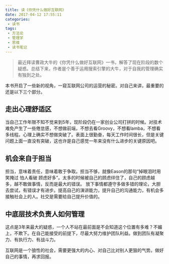 ```yaml
---
title: 读《你凭什么做好互联网》
date: 2017-04-12 17:55:11
categories:
 - 读书
tags:
 - 方法论
 - 管理学
 - 思维
 - 读书笔记
---
```

> 最近拜读曹政大牛的《你凭什么做好互联网》一书，解答了现在阶段的数个疑惑。总结下来，作者是个善于运用搜索引擎的大牛，对于自我的管理确实有独到之处。

本书开启了一些新的视角，一窥互联网公司的运营的秘密。对自己来讲，最重要的还是以下三个部分。
<!-- more -->
## 走出心理舒适区

当自己工作年限不知不觉来到5年，现阶段仍在一家创业公司打拼的时候。对技术难免产生了一些倦怠感，不想做前端，不想去看Groovy，不想看lamba，不想看多线程。心理上确实不想做突破了。表面上很勤奋，每天工作时间很长，但是关键问题上面一直没有突破，这也许是自己感觉一年来没有什么进步的关键原因吧。

## 机会来自于担当

担当，意味着责任，意味着敢于争取。担当不够，就像Eason的那句“掉眼泪时用笑掩过 怕人看破 顾虑好多”。太多的时候被自己的顾虑绊住了，自己的顾虑越多，越不敢做事情，反而是最大的错误。
放下事情都遵守多做多错的理论，大胆去尝试，有错误才有进步。提高自己的演讲能力，提升自己的沟通能力，有机会多接触社会上的人。社交是需要给自己提升价值的。

## 中底层技术负责人如何管理

这点是3年来最大的疑惑，一个人不站在最前面是不会知道这个位置有多难？不媚上，不欺下。在自己能接受的前提下，尽最大努力维护团队利益。做到团队有凝聚力、有执行力、有战斗力。


互联网是一个狼性的社会，需要更强大的内心、对自己比对别人更狠的气势。做好自己的事情，再求回报。
